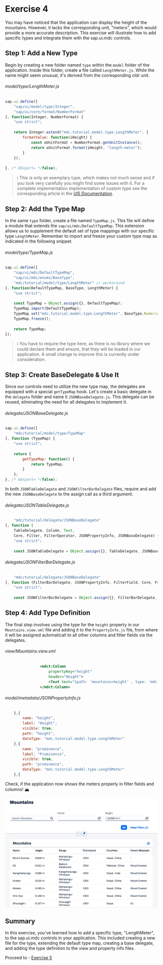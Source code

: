 # Exercise 4
You may have noticed that the application can display the height of the mountains. However, it lacks the corresponding unit, "meters", which would provide a more accurate description. This exercise will illustrate how to add specific types and integrate them with the sap.ui.mdc controls.

## Step 1: Add a New Type
Begin by creating a new folder named `type` within the `model` folder of the application. Inside this folder, create a file called `LengthMeter.js`. While the name might seem unusual, it's derived from the corresponding cldr unit.
###### model/type/LengthMeter.js
```javascript
sap.ui.define([
    "sap/ui/model/type/Integer",
    "sap/ui/core/format/NumberFormat"
], function(Integer, NumberFormat) {
	"use strict";

    return Integer.extend("mdc.tutorial.model.type.LengthMeter", {
        formatValue: function(iHeight) {
            const oUnitFormat = NumberFormat.getUnitInstance();
            return oUnitFormat.format(iHeight, "length-meter");
        }
    });

}, /* bExport= */false);
```
>ℹ️ This is only an exemplary type, which makes not much sense and if you look very carefully you might find some issues with it. For a complete implementation implementation of custom type see the corresponding article in the [UI5 Documentation](https://sdk.openui5.org/topic/07e4b920f5734fd78fdaa236f26236d8).
## Step 2: Add the Type Map
In the same `type` folder, create a file named `TypeMap.js`. This file will define a module that extends the `sap/ui/mdc/DefaultTypeMap`. This extension allows us to supplement the default set of type mappings with our specific type `LengthMeter`. Remember to import and freeze your custom type map as indicated in the following snippet.
###### model/type/TypeMap.js
```javascript
sap.ui.define([
	"sap/ui/mdc/DefaultTypeMap",
	"sap/ui/mdc/enums/BaseType",
	"mdc/tutorial/model/type/LengthMeter" // workaround
], function(DefaultTypeMap, BaseType, LengthMeter) {
    "use strict";

	const TypeMap = Object.assign({}, DefaultTypeMap);
	TypeMap.import(DefaultTypeMap);
	TypeMap.set("mdc.tutorial.model.type.LengthMeter", BaseType.Numeric);
	TypeMap.freeze();

	return TypeMap;
});
```
>ℹ️ You have to require the type here, as there is no library where we could declare them and ensure, that they will be loaded in our application. A small change to improve this is currently under consideration.
## Step 3: Create BaseDelegate & Use It
Since our controls need to utilize the new type map, the delegates are equipped with a special `getTypeMap` hook. Let's create a basic delegate in the `delegate` folder and name it `JSONBaseDelegate.js`. This delegate can be reused, eliminating the need for all delegates to implement it.
###### delegate/JSONBaseDelegate.js
```javascript
sap.ui.define([
	"mdc/tutorial/model/type/TypeMap"
], function (TypeMap) {
	"use strict";

	return {
        getTypeMap: function() {
            return TypeMap;
        }
    };
}, /* bExport= */false);
```
In both `JSONTableDelegate` and `JSONFilterBarDelegate` files, require and add the new `JSONBaseDelegate` to the assign call as a third argument.
###### delegate/JSONTableDelegate.js
```javascript
	"mdc/tutorial/delegate/JSONBaseDelegate"
], function (
	TableDelegate, Column, Text,
	Core, Filter, FilterOperator, JSONPropertyInfo, JSONBaseDelegate) {
	"use strict";

	const JSONTableDelegate = Object.assign({}, TableDelegate, JSONBaseDelegate);
```
###### delegate/JSONFilterBarDelegate.js
```javascript
	"mdc/tutorial/delegate/JSONBaseDelegate"
], function (FilterBarDelegate, JSONPropertyInfo, FilterField, Core, Fragment, JSONBaseDelegate) {
	"use strict";

	const JSONFilterBarDelegate = Object.assign({}, FilterBarDelegate, JSONBaseDelegate);
```
## Step 4: Add Type Definition
The final step involves using the type for the `height` property in our `Mountains.view.xml` file and adding it to the `PropertyInfo.js` file, from where it will be assigned automaticall to all other columns and filter fields via the delegates.
###### view/Mountains.view.xml
```xml
				<mdct:Column
					propertyKey="height"
					header="Height">
					<Text text="{path: 'mountains>height' , type: 'mdc.tutorial.model.type.LengthMeter'}"/>
				</mdct:Column>
```
###### model/metadata/JSONPropertyInfo.js
```javascript
	},{
		name: "height",
		label: "Height",
		visible: true,
		path: "height",
		dataType: "mdc.tutorial.model.type.LengthMeter"
	},{
		name: "prominence",
		label: "Prominence",
		visible: true,
		path: "prominence",
		dataType: "mdc.tutorial.model.type.LengthMeter"
	},{
```
Check, if the application now shows the meters properly in filter fields and columns! 🏔️

![Exercise 4 Result](ex4.png)

## Summary
In this exercise, you've learned how to add a specific type, "LengthMeter", to the sap.ui.mdc controls in your application. This included creating a new file for the type, extending the default type map, creating a base delegate, and adding the type definition to the view and property info files.

Proceed to - [Exercise 5](../ex5/readme.md)